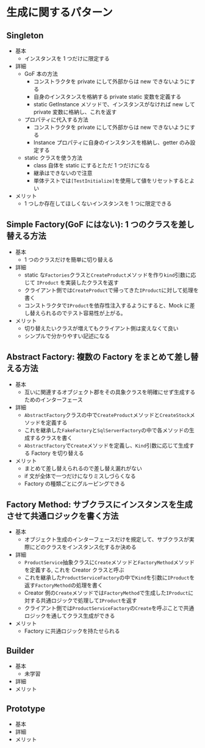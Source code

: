 # 生成に関するパターン

## Singleton

- 基本
  - インスタンスを 1 つだけに限定する
- 詳細
  - GoF 本の方法
    - コンストラクタを private にして外部からは new できないようにする
    - 自身のインスタンスを格納する private static 変数を定義する
    - static GetInstance メソッドで、インスタンスがなければ new して private 変数に格納し、これを返す
  - プロパティに代入する方法
    - コンストラクタを private にして外部からは new できないようにする
    - Instance プロパティに自身のインスタンスを格納し、getter のみ設定する
  - static クラスを使う方法
    - class 自体を static にするとただ 1 つだけになる
    - 継承はできないので注意
    - 単体テストでは`[TestInitialize]`を使用して値をリセットするとよい
- メリット
  - 1 つしか存在してほしくないインスタンスを 1 つに限定できる

## Simple Factory(GoF にはない): 1 つのクラスを差し替える方法

- 基本
  - 1 つのクラスだけを簡単に切り替える
- 詳細
  - static な`Factories`クラスと`CreateProduct`メソッドを作り`kind`引数に応じて `IProduct` を実装したクラスを返す
  - クライアント側では`CreateProduct`で帰ってきた`IProduct`に対して処理を書く
  - コンストラクタで`IProduct`を依存性注入するようにすると、Mock に差し替えられるのでテスト容易性が上がる。
- メリット
  - 切り替えたいクラスが増えてもクライアント側は変えなくて良い
  - シンプルで分かりやすい記述になる

## Abstract Factory: 複数の Factory をまとめて差し替える方法

- 基本
  - 互いに関連するオブジェクト郡をその具象クラスを明確にせず生成するためのインターフェース
- 詳細
  - `AbstractFactory`クラスの中で`CreateProduct`メソッドと`CreateStock`メソッドを定義する
  - これを継承した`FakeFactory`と`SqlServerFactory`の中で各メソッドの生成するクラスを書く
  - `AbstractFactory`で`Create`メソッドを定義し、`Kind`引数に応じて生成する Factory を切り替える
- メリット
  - まとめて差し替えられるので差し替え漏れがない
  - if 文が全体で一つだけになりミスしづらくなる
  - Factory の種類ごとにグルーピングできる

## Factory Method: サブクラスにインスタンスを生成させて共通ロジックを書く方法

- 基本
  - オブジェクト生成のインターフェースだけを規定して、サブクラスが実際にどのクラスをインスタンス化するか決める
- 詳細
  - `ProductService`抽象クラスに`Create`メソッドと`FactoryMethod`メソッドを定義する, これを Creator クラスと呼ぶ
  - これを継承した`ProductServiceFactory`の中で`Kind`を引数に`IProduct`を返す`FactoryMethod`の処理を書く
  - Creator 側の`Create`メソッドでは`FactoryMethod`で生成した`IProduct`に対する共通ロジックで処理して`IProduct`を返す
  - クライアント側では`ProductServiceFactory`の`Create`を呼ぶことで共通ロジックを通してクラス生成ができる
- メリット
  - Factory に共通ロジックを持たせられる

## Builder

- 基本
  - 未学習
- 詳細
- メリット

## Prototype

- 基本
- 詳細
- メリット
